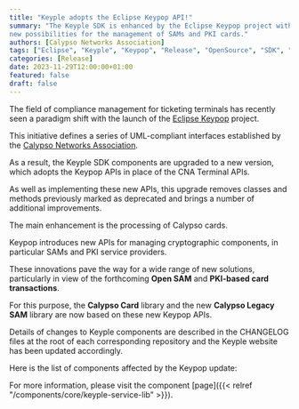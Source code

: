 ```yaml
---
title: "Keyple adopts the Eclipse Keypop API!"
summary: "The Keyple SDK is enhanced by the Eclipse Keypop project with new UML-compliant interfaces and APIs, offering 
new possibilities for the management of SAMs and PKI cards."
authors: [Calypso Networks Association]
tags: ["Eclipse", "Keyple", "Keypop", "Release", "OpenSource", "SDK", "API", "Ticketing"]
categories: [Release]
date: 2023-11-29T12:00:00+01:00
featured: false
draft: false
---
```


The field of compliance management for ticketing terminals has recently seen a paradigm shift with the launch of the
[Eclipse Keypop](https://keypop.org) project.

This initiative defines a series of UML-compliant interfaces established by
the [Calypso Networks Association](https://calypsonet.org).

As a result, the Keyple SDK components are upgraded to a new version, which adopts the Keypop APIs in place of the CNA
Terminal APIs.

As well as implementing these new APIs, this upgrade removes classes and methods previously marked as deprecated and
brings a number of additional improvements.

The main enhancement is the processing of Calypso cards.

Keypop introduces new APIs for managing cryptographic components, in particular SAMs and PKI service providers.

These innovations pave the way for a wide range of new solutions, particularly in view of the forthcoming **Open SAM**
and **PKI-based card transactions**.

For this purpose, the **Calypso Card** library and the new **Calypso Legacy SAM** library are now based on these new
Keypop APIs.

Details of changes to Keyple components are described in the CHANGELOG files at the root of each corresponding
repository and the Keyple website has been updated accordingly.

Here is the list of components affected by the Keypop update:

For more information, please visit the component
[page]({{< relref "/components/core/keyple-service-lib" >}}).